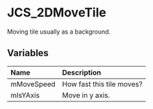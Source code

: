 # JCS_2DMoveTile

Moving tile usually as a background.

## Variables

| Name       | Description               |
|:-----------|:--------------------------|
| mMoveSpeed | How fast this tile moves? |
| mIsYAxis   | Move in y axis.           |
